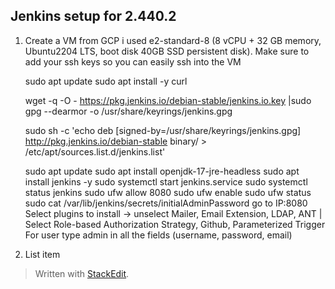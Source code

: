 
## Jenkins setup for 2.440.2

 1. Create a VM from GCP i used e2-standard-8 (8 vCPU + 32 GB memory, Ubuntu2204 LTS, boot disk 40GB SSD persistent disk). Make sure to add your ssh keys so you can easily ssh into the VM

    sudo apt update
    sudo apt install -y curl
    
    wget -q -O - https://pkg.jenkins.io/debian-stable/jenkins.io.key |sudo gpg --dearmor -o /usr/share/keyrings/jenkins.gpg
    
    sudo sh -c 'echo deb [signed-by=/usr/share/keyrings/jenkins.gpg] http://pkg.jenkins.io/debian-stable binary/ > /etc/apt/sources.list.d/jenkins.list'
    
    sudo apt update
    sudo apt install openjdk-17-jre-headless
    sudo apt install jenkins -y
    sudo systemctl start jenkins.service
    sudo systemctl status jenkins
    sudo ufw allow 8080
    sudo ufw enable
    sudo ufw status
     sudo cat /var/lib/jenkins/secrets/initialAdminPassword
     go to IP:8080
     Select plugins to install -> unselect Mailer, Email Extension, LDAP, ANT | Select Role-based Authorization Strategy, Github, Parameterized Trigger
     For user type admin in all the fields (username, password, email)



 2. List item

> Written with [StackEdit](https://stackedit.io/).
<!--stackedit_data:
eyJoaXN0b3J5IjpbLTMwNjg3ODk0Myw4MzUxNzQyOTcsMjY4NT
E4MTg2LDYwMjY0Njg5NywtMTg1MjA5OTA5NCwtNDcyNjM1MDMs
MjUxMzc4ODk3XX0=
-->